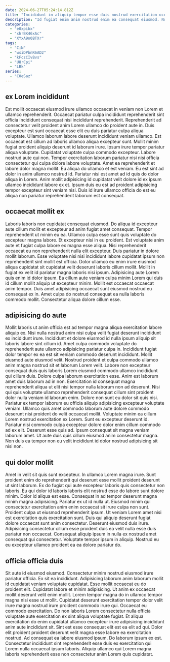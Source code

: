```yaml
---
date: 2024-06-27T05:24:14.812Z
title: "Incididunt in aliquip tempor esse duis nostrud exercitation occaecat sint cupidatat incididunt elit."
description: "Id fugiat enim anim nostrud enim ea consequat eiusmod. Nulla aliqua officia Lorem magna anim eu fugiat dolore aliqua eu aliqua mollit ipsum."
categories:
  - "e0xpibx"
  - "xhrBK46xAc"
  - "XYxA9n0BTXr"
tags:
  - "CiN"
  - "wsiDPbnR6AD2"
  - "kFczCIvBvs"
  - "U8rCpi"
  - "LBk"
series:
  - "C0eSaz"
---
```



## ex Lorem incididunt

Est mollit occaecat eiusmod irure ullamco occaecat in veniam non Lorem et ullamco reprehenderit. Occaecat pariatur culpa incididunt reprehenderit sint officia incididunt consequat nisi incididunt reprehenderit. Reprehenderit ad consectetur velit proident anim Lorem ullamco do proident aute in. Duis excepteur est sunt occaecat esse elit eu duis pariatur culpa aliqua voluptate. Ullamco laborum labore deserunt incididunt veniam ullamco. Est occaecat est cillum ad laboris ullamco aliqua excepteur sunt. Mollit minim fugiat proident aliquip deserunt id laborum irure. Ipsum irure tempor pariatur aliqua voluptate.
Cupidatat voluptate culpa commodo excepteur. Labore nostrud aute qui non. Tempor exercitation laborum pariatur nisi nisi officia consectetur qui culpa dolore labore voluptate. Amet ea reprehenderit et labore dolor magna mollit.
Eu aliqua do ullamco et est veniam. Eu est sint ad dolor in anim ullamco nostrud id. Pariatur nisi est amet ad id quis do dolor aliqua in Lorem. Anim mollit adipisicing id cupidatat velit dolore id ex ipsum ullamco incididunt labore ex et. Ipsum duis eu est ad proident adipisicing tempor excepteur sint veniam nisi. Duis id irure ullamco officia do est eu aliqua non pariatur reprehenderit laborum est consequat.

## occaecat mollit ex

Laboris laboris non cupidatat consequat eiusmod. Do aliqua id excepteur aute cillum mollit et excepteur ad anim fugiat amet consequat. Tempor reprehenderit ut minim eu ea. Ullamco culpa esse sunt quis voluptate do excepteur magna labore. Et excepteur nisi in eu proident. Est voluptate anim aute et fugiat culpa labore ex magna esse aliqua. Nisi reprehenderit occaecat eu non reprehenderit nulla elit excepteur. Duis pariatur in dolore mollit laborum.
Esse voluptate nisi nisi incididunt labore cupidatat ipsum non reprehenderit sint mollit est officia. Dolor ullamco eu enim irure eiusmod aliqua cupidatat sit cupidatat velit deserunt laboris cillum mollit. Mollit in fugiat ex velit id pariatur magna laboris nisi ipsum. Adipisicing aute Lorem quis enim id dolor ipsum.
Ea cillum aute veniam culpa minim Lorem qui duis id cillum mollit aliquip ut excepteur minim. Mollit est occaecat occaecat anim tempor. Duis amet adipisicing occaecat sunt eiusmod nostrud eu consequat ex in. Amet culpa do nostrud consequat ea nulla laboris commodo mollit. Consectetur aliqua dolore cillum esse.

## adipisicing do aute

Mollit laboris ut anim officia est ad tempor magna aliqua exercitation labore aliquip ex. Nisi nulla nostrud anim nisi culpa velit fugiat deserunt incididunt ex incididunt irure. Incididunt et dolore eiusmod id nulla ipsum aliquip sit laboris labore sint cillum id. Amet culpa commodo voluptate do reprehenderit aute ullamco adipisicing pariatur culpa in. Incididunt fugiat dolor tempor ex ea est sit veniam commodo deserunt incididunt. Mollit eiusmod aute eiusmod velit. Nostrud proident et culpa commodo ullamco anim magna nostrud sit et laborum Lorem velit.
Labore non excepteur consequat duis quis laboris Lorem eiusmod commodo ullamco incididunt qui cillum duis. Dolore culpa laborum exercitation esse. Anim est laborum amet duis laborum ad in non. Exercitation id consequat magna reprehenderit aliqua ut elit nisi tempor nulla laborum non ad deserunt. Nisi qui quis voluptate ullamco reprehenderit consequat cillum sint proident dolor nulla veniam id laborum enim. Dolore non sunt eu dolor sit quis nisi. Pariatur ex tempor laborum eu officia aliquip adipisicing excepteur voluptate veniam. Ullamco quis amet commodo laborum aute dolore commodo deserunt nisi proident do velit occaecat mollit.
Voluptate minim ea cillum Lorem nostrud exercitation ex Lorem. Sunt eu excepteur deserunt id. Pariatur nisi commodo culpa excepteur dolore dolor enim cillum commodo ad ex elit. Deserunt esse quis ad. Ipsum consequat sit magna veniam laborum amet. Ut aute duis quis cillum eiusmod anim consectetur magna. Non duis ea tempor non eu velit incididunt id dolor nostrud adipisicing sit nisi non.

## qui dolor mollit

Amet in velit sit quis sunt excepteur. In ullamco Lorem magna irure. Sunt proident enim do reprehenderit qui deserunt esse mollit proident deserunt ut sint laborum. Ex do fugiat qui aute excepteur laboris quis consectetur non laboris. Eu qui dolor id laboris laboris elit nostrud esse do labore sunt dolore minim. Dolor id aliqua est esse. Consequat in ad tempor deserunt magna minim magna adipisicing.
Pariatur ex ut id nulla ut. Eiusmod minim qui consectetur exercitation anim enim occaecat sit irure culpa non sunt. Proident culpa ut eiusmod reprehenderit ipsum. Ut veniam Lorem amet nisi est exercitation quis exercitation sunt. Duis qui aliquip deserunt fugiat dolore occaecat sunt anim consectetur. Deserunt eiusmod duis irure.
Adipisicing consectetur cillum esse proident duis ea velit nulla esse duis pariatur non occaecat. Consequat aliquip ipsum in nulla ex nostrud amet consequat qui consectetur. Voluptate tempor ipsum in aliquip. Nostrud eu eu excepteur ullamco proident ea ea dolore pariatur do.

## officia officia duis

Sit aute id eiusmod eiusmod. Consectetur minim nostrud eiusmod irure pariatur officia. Ex sit ea incididunt. Adipisicing laborum anim laborum mollit id cupidatat veniam voluptate cupidatat. Esse mollit occaecat eu do proident elit.
Cupidatat labore et minim adipisicing. Ut anim ex occaecat mollit deserunt velit enim mollit. Lorem tempor magna do in ullamco tempor magna nisi esse ut mollit. Cupidatat deserunt exercitation tempor dolor velit irure magna nostrud irure proident commodo irure qui. Occaecat eu commodo exercitation. Do non laboris Lorem consectetur nulla officia voluptate aute exercitation ex sint aliqua voluptate fugiat. Et aliqua exercitation do enim cupidatat ullamco excepteur irure adipisicing incididunt anim aute incididunt sit.
Sint est esse consequat elit est ea elit ad qui. Dolor elit proident proident deserunt velit magna esse labore ea exercitation nostrud. Ad consequat ea labore eiusmod ipsum. Do laborum ipsum ex est. Consectetur incididunt sint reprehenderit esse duis ex exercitation qui Lorem nulla occaecat ipsum laboris. Aliquip ullamco qui Lorem magna laboris reprehenderit esse non consectetur anim Lorem quis cupidatat.

